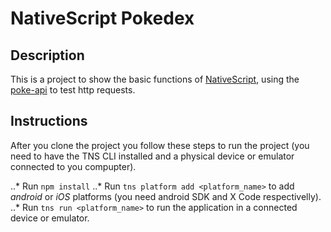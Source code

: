 # NativeScript Pokedex

## Description
This is a project to show the basic functions of [NativeScript](http://docs.nativescript.org/), using the [poke-api](https://github.com/hedaro/NativeScriptPokedex.git) to test http requests.

## Instructions
After you clone the project you follow these steps to run the project (you need to have the TNS CLI installed and a physical device or emulator connected to you compupter).

..* Run `npm install`
..* Run `tns platform add <platform_name>` to add *android* or *iOS* platforms (you need android SDK and X Code respectivelly).
..* Run `tns run <platform_name>` to run the application in a connected device or emulator.